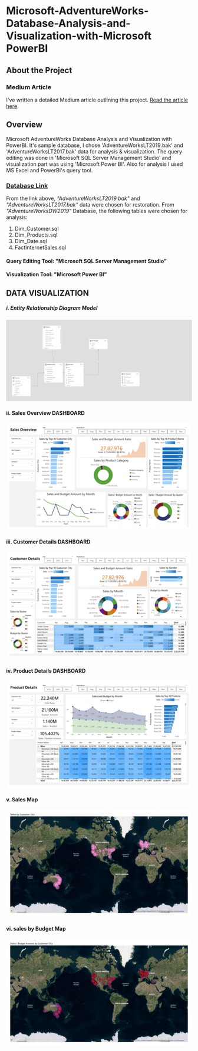 # Microsoft-AdventureWorks-Database-Analysis-and-Visualization-with-Microsoft PowerBI
## About the Project

### Medium Article
I've written a detailed Medium article outlining this project. [Read the article here](https://medium.com/@sai2804aniruth/microsoft-adventureworks-database-analysis-and-visualization-with-powerbi-c37fdfa080c2).

## Overview

Microsoft AdventureWorks Database Analysis and Visualization with PowerBI. It's sample database, I chose 'AdventureWorksLT2019.bak' and 'AdventureWorksLT2017.bak' data for analysis &amp; visualization. The query editing was done in 'Microsoft SQL Server Management Studio' and visualization part was using 'Microsoft Power BI'. Also for analysis I used MS Excel and PowerBI's query tool.

### [Database Link](https://docs.microsoft.com/en-us/sql/samples/adventureworks-install-configure?view=sql-server-ver15&tabs=ssms)

From the link above, *"AdventureWorksLT2019.bak"* and *"AdventureWorksLT2017.bak"* data were chosen for restoration.
From *"AdventureWorksDW2019"* Database, the following tables were chosen for analysis:
1. Dim_Customer.sql
2. Dim_Products.sql
3. Dim_Date.sql
4. FactInternetSales.sql

#### Query Editing Tool: "Microsoft SQL Server Management Studio"
#### Visualization Tool: "Microsoft Power BI"



## DATA VISUALIZATION
##### i. Entity Relationship Diagram Model
![1  Model Relations](https://github.com/Saianiruthm/powerbiproject1/blob/633450ea0baed3d8a8f69d2eb4a99b8072cbdf13/pictures/model.jpg)

#### ii. Sales Overview DASHBOARD
![2  Sales Overview](https://github.com/Saianiruthm/powerbiproject1/blob/633450ea0baed3d8a8f69d2eb4a99b8072cbdf13/pictures/Sales_Overview.jpg)

#### iii. Customer Details DASHBOARD
![3  Customer Details](https://github.com/Saianiruthm/powerbiproject1/blob/633450ea0baed3d8a8f69d2eb4a99b8072cbdf13/pictures/Customer.jpg)

#### iv. Product Details DASHBOARD
![4  Product Details](https://github.com/Saianiruthm/powerbiproject1/blob/633450ea0baed3d8a8f69d2eb4a99b8072cbdf13/pictures/Product.jpg)

#### v. Sales Map
![5  Sales Map](https://github.com/Saianiruthm/powerbiproject1/blob/633450ea0baed3d8a8f69d2eb4a99b8072cbdf13/pictures/Sales%20Map.jpg)

#### vi. sales by Budget Map
![6  Sales By Budget Map](https://github.com/Saianiruthm/powerbiproject1/blob/633450ea0baed3d8a8f69d2eb4a99b8072cbdf13/pictures/Sales%20by%20Budget%20Map.jpg)

